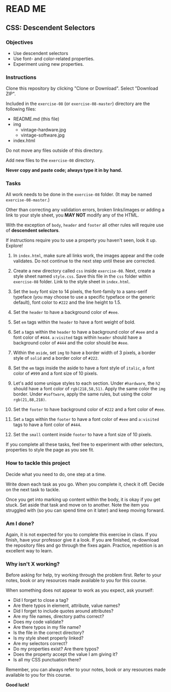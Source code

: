 # READ ME

## CSS: Descendent Selectors


### Objectives

- Use descendent selectors
- Use font- and color-related properties.
- Experiment using new properties.


### Instructions

Clone this repository by clicking "Clone or Download". Select "Download ZIP".

Included in the `exercise-08` (or `exercise-08-master`) directory are the following files:

- README.md (this file)
- img
  - vintage-hardware.jpg
  - vintage-software.jpg
- index.html

Do not move any files outside of this directory.

Add new files to the `exercise-08` directory.

**Never copy and paste code; always type it in by hand.**


### Tasks

All work needs to be done in the `exercise-08` folder. (It may be named `exercise-08-master`.)

Other than correcting any validation errors, broken links/images or adding a link to your style sheet, you **MAY NOT** modify any of the HTML.

With the exception of `body`, `header` and `footer` all other rules will require use of **descendent selectors**.

If instructions require you to use a property you haven't seen, look it up. Explore!

1. In `index.html`, make sure all links work, the images appear and the code validates. Do not continue to the next step until these are corrected.

2. Create a new directory called `css` inside `exercise-08`. Next, create a style sheet named `style.css`. Save this file in the `css` folder within `exercise-08` folder. Link to the style sheet in `index.html`.

3. Set the `body` font size to 14 pixels, the font-family to a sans-serif typeface (you may choose to use a specific typeface or the generic default), font color to `#222` and the line height to 1.5.

4. Set the `header` to have a background color of `#eee`.

5. Set `em` tags within the `header` to have a font weight of bold.

6. Set `a` tags within the `header` to have a background color of `#eee` and a font color of `#444`. `a:visited` tags within `header` should have a background color of `#444` and the color should be `#eee`.

7. Within the `aside`, set `img` to have a border width of 3 pixels, a border style of `solid` and a border color of `#222`.

8. Set the `em` tags inside the aside to have a font style of `italic`, a font color of `#999` and a font size of 10 pixels.

9. Let's add some unique styles to each section. Under `#hardware`, the `h2` should have a font color of `rgb(218,58,51)`. Apply the same color the `img` border. Under `#software`, apply the same rules, but using the color `rgb(21,88,218)`.

10. Set the `footer` to have background color of `#222` and a font color of `#eee`.

11. Set `a` tags within the `footer` to have a font color of `#eee` and `a:visited` tags to have a font color of `#444`.

12. Set the `small` content inside `footer` to have a font size of 10 pixels.

If you complete all these tasks, feel free to experiment with other selectors, properties to style the page as you see fit.


### How to tackle this project

Decide what you need to do, one step at a time.

Write down each task as you go. When you complete it, check it off. Decide on the next task to tackle.

Once you get into marking up content within the body, it is okay if you get stuck. Set aside that task and move on to another. Note the item you struggled with (so you can spend time on it later) and keep moving forward.

### Am I done?

Again, it is not expected for you to complete this exercise in class. If you finish, have your professor give it a look. If you are finished, re-download the repository files and go through the fixes again. Practice, repetition is an excellent way to learn.

### Why isn't X working?

Before asking for help, try working through the problem first. Refer to your notes, book or any resources made available to you for this course.

When something does not appear to work as you expect, ask yourself:

- Did I forget to close a tag?
- Are there typos in element, attribute, value names?
- Did I forget to include quotes around attributes?
- Are my file names, directory paths correct?
- Does my code validate?
- Are there typos in my file name?
- Is the file in the correct directory?
- Is my style sheet properly linked?
- Are my selectors correct?
- Do my properties exist? Are there typos?
- Does the property accept the value I am giving it?
- Is all my CSS punctuation there?

Remember, you can always refer to your notes, book or any resources made available to you for this course.

**Good luck!**
